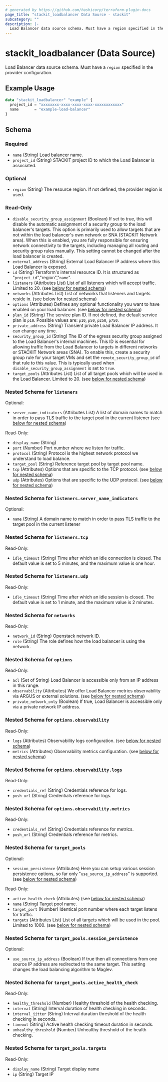 ```yaml
---
# generated by https://github.com/hashicorp/terraform-plugin-docs
page_title: "stackit_loadbalancer Data Source - stackit"
subcategory: ""
description: |-
  Load Balancer data source schema. Must have a region specified in the provider configuration.
---
```


# stackit_loadbalancer (Data Source)

Load Balancer data source schema. Must have a `region` specified in the provider configuration.

## Example Usage

```terraform
data "stackit_loadbalancer" "example" {
  project_id = "xxxxxxxx-xxxx-xxxx-xxxx-xxxxxxxxxxxx"
  name       = "example-load-balancer"
}
```

<!-- schema generated by tfplugindocs -->
## Schema

### Required

- `name` (String) Load balancer name.
- `project_id` (String) STACKIT project ID to which the Load Balancer is associated.

### Optional

- `region` (String) The resource region. If not defined, the provider region is used.

### Read-Only

- `disable_security_group_assignment` (Boolean) If set to true, this will disable the automatic assignment of a security group to the load balancer's targets. This option is primarily used to allow targets that are not within the load balancer's own network or SNA (STACKIT Network area). When this is enabled, you are fully responsible for ensuring network connectivity to the targets, including managing all routing and security group rules manually. This setting cannot be changed after the load balancer is created.
- `external_address` (String) External Load Balancer IP address where this Load Balancer is exposed.
- `id` (String) Terraform's internal resource ID. It is structured as "`project_id`","region","`name`".
- `listeners` (Attributes List) List of all listeners which will accept traffic. Limited to 20. (see [below for nested schema](#nestedatt--listeners))
- `networks` (Attributes List) List of networks that listeners and targets reside in. (see [below for nested schema](#nestedatt--networks))
- `options` (Attributes) Defines any optional functionality you want to have enabled on your load balancer. (see [below for nested schema](#nestedatt--options))
- `plan_id` (String) The service plan ID. If not defined, the default service plan is `p10`. Possible values are: `p10`, `p50`, `p250`, `p750`.
- `private_address` (String) Transient private Load Balancer IP address. It can change any time.
- `security_group_id` (String) The ID of the egress security group assigned to the Load Balancer's internal machines. This ID is essential for allowing traffic from the Load Balancer to targets in different networks or STACKIT Network areas (SNA). To enable this, create a security group rule for your target VMs and set the `remote_security_group_id` of that rule to this value. This is typically used when `disable_security_group_assignment` is set to `true`.
- `target_pools` (Attributes List) List of all target pools which will be used in the Load Balancer. Limited to 20. (see [below for nested schema](#nestedatt--target_pools))

<a id="nestedatt--listeners"></a>
### Nested Schema for `listeners`

Optional:

- `server_name_indicators` (Attributes List) A list of domain names to match in order to pass TLS traffic to the target pool in the current listener (see [below for nested schema](#nestedatt--listeners--server_name_indicators))

Read-Only:

- `display_name` (String)
- `port` (Number) Port number where we listen for traffic.
- `protocol` (String) Protocol is the highest network protocol we understand to load balance.
- `target_pool` (String) Reference target pool by target pool name.
- `tcp` (Attributes) Options that are specific to the TCP protocol. (see [below for nested schema](#nestedatt--listeners--tcp))
- `udp` (Attributes) Options that are specific to the UDP protocol. (see [below for nested schema](#nestedatt--listeners--udp))

<a id="nestedatt--listeners--server_name_indicators"></a>
### Nested Schema for `listeners.server_name_indicators`

Optional:

- `name` (String) A domain name to match in order to pass TLS traffic to the target pool in the current listener


<a id="nestedatt--listeners--tcp"></a>
### Nested Schema for `listeners.tcp`

Read-Only:

- `idle_timeout` (String) Time after which an idle connection is closed. The default value is set to 5 minutes, and the maximum value is one hour.


<a id="nestedatt--listeners--udp"></a>
### Nested Schema for `listeners.udp`

Read-Only:

- `idle_timeout` (String) Time after which an idle session is closed. The default value is set to 1 minute, and the maximum value is 2 minutes.



<a id="nestedatt--networks"></a>
### Nested Schema for `networks`

Read-Only:

- `network_id` (String) Openstack network ID.
- `role` (String) The role defines how the load balancer is using the network.


<a id="nestedatt--options"></a>
### Nested Schema for `options`

Read-Only:

- `acl` (Set of String) Load Balancer is accessible only from an IP address in this range.
- `observability` (Attributes) We offer Load Balancer metrics observability via ARGUS or external solutions. (see [below for nested schema](#nestedatt--options--observability))
- `private_network_only` (Boolean) If true, Load Balancer is accessible only via a private network IP address.

<a id="nestedatt--options--observability"></a>
### Nested Schema for `options.observability`

Read-Only:

- `logs` (Attributes) Observability logs configuration. (see [below for nested schema](#nestedatt--options--observability--logs))
- `metrics` (Attributes) Observability metrics configuration. (see [below for nested schema](#nestedatt--options--observability--metrics))

<a id="nestedatt--options--observability--logs"></a>
### Nested Schema for `options.observability.logs`

Read-Only:

- `credentials_ref` (String) Credentials reference for logs.
- `push_url` (String) Credentials reference for logs.


<a id="nestedatt--options--observability--metrics"></a>
### Nested Schema for `options.observability.metrics`

Read-Only:

- `credentials_ref` (String) Credentials reference for metrics.
- `push_url` (String) Credentials reference for metrics.




<a id="nestedatt--target_pools"></a>
### Nested Schema for `target_pools`

Optional:

- `session_persistence` (Attributes) Here you can setup various session persistence options, so far only "`use_source_ip_address`" is supported. (see [below for nested schema](#nestedatt--target_pools--session_persistence))

Read-Only:

- `active_health_check` (Attributes) (see [below for nested schema](#nestedatt--target_pools--active_health_check))
- `name` (String) Target pool name.
- `target_port` (Number) Identical port number where each target listens for traffic.
- `targets` (Attributes List) List of all targets which will be used in the pool. Limited to 1000. (see [below for nested schema](#nestedatt--target_pools--targets))

<a id="nestedatt--target_pools--session_persistence"></a>
### Nested Schema for `target_pools.session_persistence`

Optional:

- `use_source_ip_address` (Boolean) If true then all connections from one source IP address are redirected to the same target. This setting changes the load balancing algorithm to Maglev.


<a id="nestedatt--target_pools--active_health_check"></a>
### Nested Schema for `target_pools.active_health_check`

Read-Only:

- `healthy_threshold` (Number) Healthy threshold of the health checking.
- `interval` (String) Interval duration of health checking in seconds.
- `interval_jitter` (String) Interval duration threshold of the health checking in seconds.
- `timeout` (String) Active health checking timeout duration in seconds.
- `unhealthy_threshold` (Number) Unhealthy threshold of the health checking.


<a id="nestedatt--target_pools--targets"></a>
### Nested Schema for `target_pools.targets`

Read-Only:

- `display_name` (String) Target display name
- `ip` (String) Target IP
